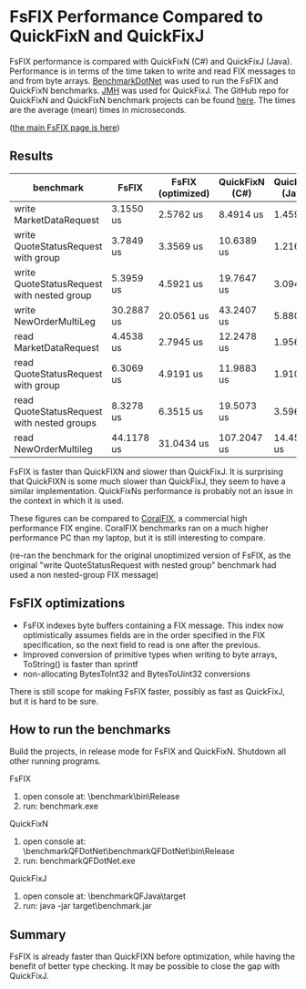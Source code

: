 # FsFIX Performance Compared to QuickFixN and QuickFixJ

FsFIX performance is compared with QuickFixN (C#) and QuickFixJ (Java). Performance is in terms of the time taken to write and read FIX messages to and from byte arrays. [BenchmarkDotNet](http://benchmarkdotnet.org/) was used to run the FsFIX and QuickFixN benchmarks. [JMH](http://openjdk.java.net/projects/code-tools/jmh/) was used for QuickFixJ. The GitHub repo for QuickFixN and QuickFixN benchmark projects can be found [here](https://github.com/Ian144/FsFIX_benchmarks). The times are the average (mean) times in microseconds.

([the main FsFIX page is here](readme.md))

## Results

|                                  benchmark  | FsFIX       | FsFIX (optimized)     |  QuickFixN (C#)  | QuickFixJ (Java)
| ------------------------------------------- |------------ |---------------------- |----------------- |-----------------
| write MarketDataRequest                     |  3.1550 us  | 2.5762 us             |   8.4914 us      | 1.459 us
| write QuoteStatusRequest with group         |  3.7849 us  | 3.3569 us             |  10.6389 us      | 1.216 us
| write QuoteStatusRequest with nested group  |  5.3959 us  | 4.5921 us             |  19.7647 us      | 3.094 us
| write NewOrderMultiLeg                      | 30.2887 us  | 20.0561 us            |  43.2407 us      | 5.880 us
| read MarketDataRequest                      |  4.4538 us  | 2.7945 us             |  12.2478 us      | 1.956 us
| read QuoteStatusRequest with group          |  6.3069 us  | 4.9191 us             |  11.9883 us      | 1.910 us
| read QuoteStatusRequest with nested groups  |  8.3278 us  | 6.3515 us             |  19.5073 us      | 3.596 us
| read NewOrderMultileg                       | 44.1178 us  | 31.0434 us            | 107.2047 us      | 14.456 us

FsFIX is faster than QuickFIXN and slower than QuickFixJ. It is surprising that QuickFIXN is some much slower than QuickFixJ, they seem to have a similar implementation. QuickFixNs performance is probably not an issue in the context in which it is used.

These figures can be compared to [CoralFIX](http://www.coralblocks.com/index.php/2014/07/coralfix-performance-numbers/), a commercial high performance FIX engine. CoralFIX benchmarks ran on a much higher performance PC than my laptop, but it is still interesting to compare.

(re-ran the benchmark for the original unoptimized version of FsFIX, as the original "write QuoteStatusRequest with nested group" benchmark had used a non nested-group FIX message)


## FsFIX optimizations

- FsFIX indexes byte buffers containing a FIX message. This index now optimistically assumes fields are in the order specified in the FIX specification, so the next field to read is one after the previous. 
- Improved conversion of primitive types when writing to byte arrays, ToString() is faster than sprintf
- non-allocating BytesToInt32 and BytesToUint32 conversions

There is still scope for making FsFIX faster, possibly as fast as QuickFixJ, but it is hard to be sure.

## How to run the benchmarks

Build the projects, in release mode for FsFIX and QuickFixN. Shutdown all other running programs.

FsFIX
1. open console at: <path to FsFIX>\benchmark\bin\Release
2. run: benchmark.exe

QuickFixN
1.    open console at: <path to your FsFIX_benchmarks checkout>\benchmarkQFDotNet\benchmarkQFDotNet\bin\Release
2.    run: benchmarkQFDotNet.exe

QuickFixJ 
1.    open console at: <path to your FsFIX_benchmarks checkout>\benchmarkQFJava\target
2.    run: java -jar target\benchmark.jar



## Summary

FsFIX is already faster than QuickFIXN before optimization, while having the benefit of better type checking. It may be possible to close the gap with QuickFixJ.


